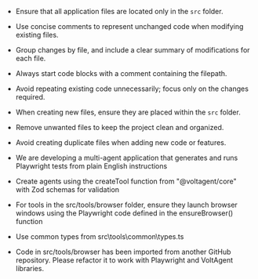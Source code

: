 - Ensure that all application files are located only in the `src` folder.
- Use concise comments to represent unchanged code when modifying existing files.
- Group changes by file, and include a clear summary of modifications for each file.
- Always start code blocks with a comment containing the filepath.
- Avoid repeating existing code unnecessarily; focus only on the changes required.
- When creating new files, ensure they are placed within the `src` folder.
- Remove unwanted files to keep the project clean and organized.
- Avoid creating duplicate files when adding new code or features.

- We are developing a multi-agent application that generates and runs Playwright tests from plain English instructions
- Create agents using the createTool function from "@voltagent/core" with Zod schemas for validation
- For tools in the src/tools/browser folder, ensure they launch browser windows using the Playwright code defined in the ensureBrowser() function
- Use common types from src\tools\common\types.ts

- Code in src/tools/browser has been imported from another GitHub repository. Please refactor it to work with Playwright and VoltAgent libraries.
